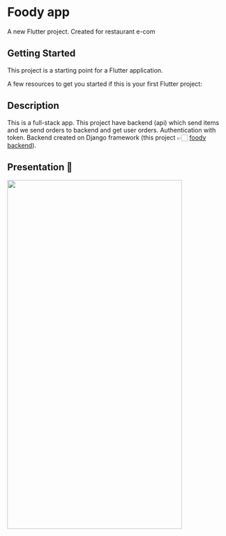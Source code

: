 # Foody app

A new Flutter project. Created for restaurant e-com

## Getting Started

This project is a starting point for a Flutter application.

A few resources to get you started if this is your first Flutter project:


## Description

This is a full-stack app. 
This project have backend (api) which send items and we send orders to backend and get user orders. Authentication with token.
Backend created on Django framework (this project 👉🏻 <a href="https://github.com/damir-dev-21/food_back">foody backend</a>).

## Presentation 👀

<div>
    <img src="./assets/еда.gif" width="400" height="800"/>
</div>


